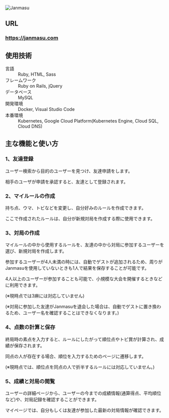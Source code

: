 ![Janmasu](https://user-images.githubusercontent.com/57336808/73645117-05007980-46ba-11ea-9c4d-40d3cd2a4abf.PNG)

## URL

### **https://janmasu.com**

## 使用技術

<dl>
  <dt>言語</dt>
  <dd>Ruby, HTML, Sass</dd>
  <dt>フレームワーク</dt>
  <dd>Ruby on Rails, jQuery</dd>
  <dt>データベース</dt>
  <dd>MySQL</dd>
  <dt>開発環境</dt>
  <dd>Docker, Visual Studio Code</dd>
  <dt>本番環境</dt>
  <dd>Kubernetes, Google Cloud Platform(Kubernetes Engine, Cloud SQL, Cloud DNS)</dd>
</dl>

## 主な機能と使い方

### 1、友達登録

ユーザー検索から目的のユーザーを見つけ、友達申請をします。

相手のユーザが申請を承認すると、友達として登録されます。

### 2、マイルールの作成

持ち点、ウマ、トビなどを変更し、自分好みのルールを作成できます。

ここで作成されたルールは、自分が新規対局を作成する際に使用できます。

### 3、対局の作成

マイルールの中から使用するルールを、友達の中から対局に参加するユーザーを選び、新規対局を作成します。

参加するユーザーが4人未満の時には、自動でゲストが追加されるため、周りがJanmasuを使用していないときも1人で結果を保存することが可能です。

4人以上のユーザーが参加することも可能で、小規模な大会を開催するときなどに利用できます。

(※現時点では3麻には対応していません)

(※対局に参加した友達がJanmasuを退会した場合は、自動でゲストに置き換わるため、ユーザー名を確認することはできなくなります。)

### 4、点数の計算と保存

終局時の素点を入力すると、ルールにしたがって順位点やトビ賞が計算され、成績が保存されます。

同点の人が存在する場合、順位を入力するためのページに遷移します。

(※現時点では、順位点を同点の人で折半するルールには対応していません。)

### 5、成績と対局の閲覧

ユーザーの詳細ページから、ユーザーの今までの成績情報(通算得点、平均順位など)や、対局記録を確認することができます。

マイページでは、自分もしくは友達が参加した最新の対局情報が確認できます。